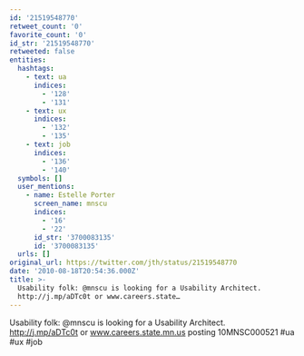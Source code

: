 ```yaml
---
id: '21519548770'
retweet_count: '0'
favorite_count: '0'
id_str: '21519548770'
retweeted: false
entities:
  hashtags:
    - text: ua
      indices:
        - '128'
        - '131'
    - text: ux
      indices:
        - '132'
        - '135'
    - text: job
      indices:
        - '136'
        - '140'
  symbols: []
  user_mentions:
    - name: Estelle Porter
      screen_name: mnscu
      indices:
        - '16'
        - '22'
      id_str: '3700083135'
      id: '3700083135'
  urls: []
original_url: https://twitter.com/jth/status/21519548770
date: '2010-08-18T20:54:36.000Z'
title: >-
  Usability folk: @mnscu is looking for a Usability Architect.
  http://j.mp/aDTc0t or www.careers.state…
---
```


Usability folk: @mnscu is looking for a Usability Architect. http://j.mp/aDTc0t or www.careers.state.mn.us posting 10MNSC000521 #ua #ux #job